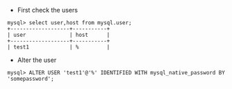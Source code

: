 - First check the users

```mysql
mysql> select user,host from mysql.user;
+-------------------+-----------+
| user              | host      |
+-------------------+-----------+
| test1             | %         |
```

- Alter the user

```mysql
mysql> ALTER USER 'test1'@'%' IDENTIFIED WITH mysql_native_password BY 'somepassword';
```